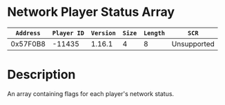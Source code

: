 # Network Player Status Array

| `Address` | `Player ID` | `Version` | `Size` | `Length` | `SCR` |
| ---------- | ----------- | --------- | ------ | -------- | ---- |
| 0x57F0B8 | -11435 | 1.16.1 | 4 | 8 | Unsupported |

# Description

An array containing flags for each player's network status.